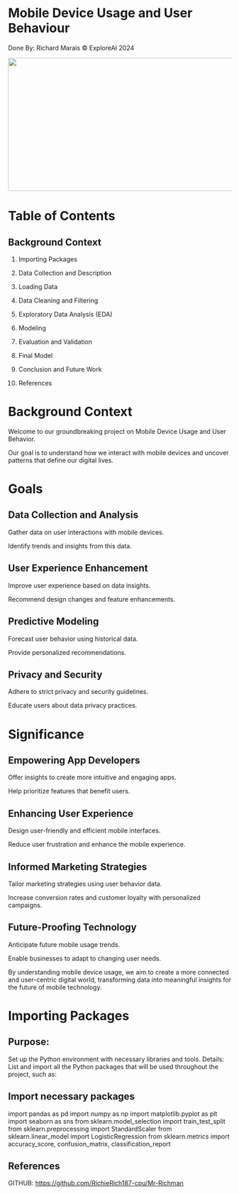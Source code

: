 # Mobile Device Usage and User Behaviour

Done By: Richard Marais © ExploreAI 2024

<div id="main image" align="center">
  <img src="https://www.google.co.za/url?sa=i&url=https%3A%2F%2Fpngtree.com%2Ffreebackground%2Fthe-mobile-devices-contain-globes-and-have-the-internet_2769228.html&psig=AOvVaw3tE35YX5nSZaerSA-6lySf&ust=1736276097493000&source=images&cd=vfe&opi=89978449&ved=0CBQQjRxqFwoTCMCKmKXj4YoDFQAAAAAdAAAAABAE"width="550" height="300" alt=""/>
</div>

# Table of Contents

## Background Context

1. Importing Packages

2. Data Collection and Description

3. Loading Data

4. Data Cleaning and Filtering

5. Exploratory Data Analysis (EDA)

6. Modeling

7. Evaluation and Validation

8. Final Model

9. Conclusion and Future Work

10. References

# Background Context
Welcome to our groundbreaking project on Mobile Device Usage and User Behavior. 

Our goal is to understand how we interact with mobile devices and uncover patterns that define our digital lives.

# Goals


## Data Collection and Analysis 

Gather data on user interactions with mobile devices.

Identify trends and insights from this data.


## User Experience Enhancement

Improve user experience based on data insights.

Recommend design changes and feature enhancements.


## Predictive Modeling
Forecast user behavior using historical data.

Provide personalized recommendations.


## Privacy and Security
Adhere to strict privacy and security guidelines.

Educate users about data privacy practices.


# Significance


## Empowering App Developers
Offer insights to create more intuitive and engaging apps.

Help prioritize features that benefit users.


## Enhancing User Experience
Design user-friendly and efficient mobile interfaces.

Reduce user frustration and enhance the mobile experience.


## Informed Marketing Strategies
Tailor marketing strategies using user behavior data.

Increase conversion rates and customer loyalty with personalized campaigns.


## Future-Proofing Technology
Anticipate future mobile usage trends.

Enable businesses to adapt to changing user needs.

By understanding mobile device usage, we aim to create a more connected and user-centric digital world, transforming data into meaningful insights for the future of mobile technology.


# Importing Packages


## Purpose: 
Set up the Python environment with necessary libraries and tools. Details: List and import all the Python packages that will be used throughout the project, such as:


## Import necessary packages

import pandas as pd
import numpy as np
import matplotlib.pyplot as plt
import seaborn as sns
from sklearn.model_selection import train_test_split
from sklearn.preprocessing import StandardScaler
from sklearn.linear_model import LogisticRegression
from sklearn.metrics import accuracy_score, confusion_matrix, classification_report

## References
GITHUB: https://github.com/RichieRich187-cpu/Mr-Richman


